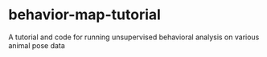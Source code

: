# behavior-map-tutorial
A tutorial and code for running unsupervised behavioral analysis on various animal pose data
